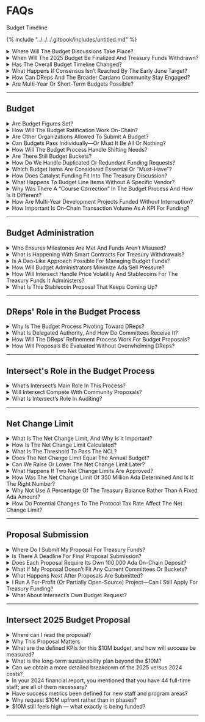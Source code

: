 # FAQs

Budget Timeline

{% include "../../../.gitbook/includes/untitled.md" %}

<details>

<summary>Where Will The Budget Discussions Take Place?</summary>

The budget discussions should take place primarily in the new features added to GovT.ools to support community reviews and DRep polling of proposals to receive treasury funding. There will also be workshops hosted to gather live feedback.

</details>

<details>

<summary>When Will The 2025 Budget Be Finalized And Treasury Funds Withdrawn?</summary>

Intersect is hoping to draft a 2025 budget by May 1, 2025. Intersect will continue facilitating a budget discussion as-needed to address elements for 2025 that require more time to review. This schedule allows the first treasury withdrawals to begin in June 2025.

The timing of when the Net Change Limit, budget and subsequent treasury withdrawal actions pass on-chain determines the final dates.

</details>

<details>

<summary>Has The Overall Budget Timeline Changed?</summary>

No. We aim for the first treasury withdrawal vote around early June.

</details>

<details>

<summary>What Happens If Consensus Isn’t Reached By The Early June Target?</summary>

Not every funding request has to be 100% perfect or unanimously approved before a budget moves forward. If a strong majority (around 70–80%) of the key proposals can be bundled, they can proceed while other items remain under discussion. The thinking is to develop a budget that funds the essential items - the ‘70% budget’. Then more time can be taken to review and decide on the remaining items, possibly generating a second budget proposal.

</details>

<details>

<summary>How Can DReps And The Broader Cardano Community Stay Engaged?</summary>

* Monitor Intersect’s Discord & X for announcements, including the public release of proposals to receive treasury funding on Gov.Tools.
* Review and provide feedback on proposals: Gov.Tools.
* Join scheduled budget sessions: https://lu.ma/cardanobudgetprocess
* Committee meetings are announced in the Intersect Discord and on the official Intersect calendar. Recordings and minutes for many sessions are posted later on YouTube and the committee knowledge base (https://committees.docs.intersectmbo.org/).\


Direct feedback from DReps and community members is encouraged and shapes how the budget process evolves.

</details>

<details>

<summary>Are Multi-Year Or Short-Term Budgets Possible?</summary>

The Constitution allows for any duration or time period, but sets an expectation of a one year minimum. For 2025, Intersect plans a June–December budget. In 2026, the committee hopes to have a full January–December budget and a more refined process from lessons learned this cycle.

</details>

***

## Budget

<details>

<summary>Are Budget Figures Set?</summary>

No. DReps will be asked to review proposals that can comprise a budget. This process will be used to determine the budget figures.

</details>

<details>

<summary>How Will The Budget Ratification Work On-Chain?</summary>

The Net Change Limit proposal must first pass a DRep vote with >50% approval. Once the Net Change Limit is ratified, separate “info actions” for budgets will be voted on by DReps and the Constitutional Committee. If approved, those budgets then become actionable, and associated treasury withdrawals can be put on-chain for approval to withdraw the funds.

</details>

<details>

<summary>Are Other Organizations Allowed To Submit A Budget?</summary>

Yes. The Cardano Constitution states:\
“Any participant in the Cardano Community may propose a Cardano Blockchain ecosystem budget at any time.”

While multiple budgets can be submitted and approved, they should still fall within the approved Net Change Limit. The Net Change Limit encourages budget proposers to coordinate, ensuring they stay within the cap.

</details>

<details>

<summary>Can Budgets Pass Individually—Or Must It Be All Or Nothing?</summary>

Yes, more than one budget can be passed. Any budget proposal that reaches the >50% DRep threshold and Constitutional Committee vote will pass —and can be funded. For example, Core and Research could pass first with others containing unresolved community concerns delayed, revised, or re-voted as needed.

</details>

<details>

<summary>How Will The Budget Process Handle Shifting Needs?</summary>

DReps can approve shifting funds from one bucket to another, or allocate additional funds to a previously approved budget item. This will be done through info actions.

</details>

<details>

<summary>Are There Still Budget Buckets?</summary>

The budget will be discussed by topic, anchoring on but not limited to these budget buckets established by Intersect:

* **Core**: node development and related fundamental infrastructure.
* **Research**: advanced protocol research, previously handled mainly by Input I Output, but now open to other contributors.
* **Innovation**: community grants, including Project Catalyst.
* **Governance**: funding items like DRep or Constitutional Committee compensation and governance tooling.
* **Growth & marketing**: marketing, events, and hubs (regional or topical) to grow the Cardano ecosystem.

</details>

<details>

<summary>How Do We Handle Duplicated Or Redundant Funding Requests?</summary>

* DReps get to decide between (or to fund both) competing proposals to receive treasury funds through the 2025 budget process.
* Not Necessarily Bad: Some redundancy (a.k.a. “coopetition”) can spur innovation. However, major overlaps—where the exact same deliverable is funded twice—will be discouraged through diligence and committee reviews.
* Audit & Oversight: Intersect and the Budget Committee plan to maintain an audit trail. If a project has already received Catalyst funding, that context should inform subsequent requests.

</details>

<details>

<summary>Which Budget Items Are Considered Essential Or “Must-Have”?</summary>

This is to be determined by the consensus of the community and with expert input, including from Intersect’s committee members, across each bucket.

</details>

<details>

<summary>How Does Catalyst Funding Fit Into The Treasury Discussion?</summary>

Through reviewing proposals to receive treasury funds, DReps can decide whether innovation projects belong in Catalyst or if they instead approve them within the 2025 budget for direct Treasury funding.

</details>

<details>

<summary>What Happens To Budget Line Items Without A Specific Vendor?</summary>

If the community wants to fund tasks or programs that do not have an identified service provider, anybody may:

* Actively recruit a partner or vendor to submit a proposal through [Intersect's form](https://intersectmbo.org/cardano-budget-submission), or
* Ask DReps for delegated authority by submitting a proposal to oversee the work and allocate funds as they see fit.

</details>

<details>

<summary>Why Was There A “Course Correction” In The Budget Process And How Is It Different?</summary>

The course correction was a response to feedback and challenges with the first budget process. Changes are being made to:

* Gain consensus on Cardano product funding priorities via the product roadmap
* Align Intersect Committees to support the Cardano community and DReps with their perspectives on funding priorities in addition to the product roadmap
* Allow from anyone seeking treasury funding for projects or programs to submit a proposal to receive treasury funding
* Give the Cardano Community via DReps the final determination of which proposals to include in the budget(s)

The previous approach relied on RFPs, sometimes with big up-front deposits. Now Intersect wants as many community proposals as possible early, plus community-driven temperature checks to gauge support. DReps, rather than Intersect, selects vendors.

</details>

<details>

<summary>How Are Multi-Year Development Projects Funded Without Interruption?</summary>

A single info action can outline multi-year milestones. However, DReps often prefer milestone-based or annual approvals to ensure accountability. For instance, a project might propose a three-year plan, but it should break out annual or milestone-based treasury withdrawals—rather than demanding an entire multi-year sum upfront with no guardrails.

</details>

<details>

<summary>How Important Is On-Chain Transaction Volume As A KPI For Funding?</summary>

While transaction volume can be a key metric (since it helps grow the treasury via fees), it is not the only relevant KPI. Other possible success indicators include new wallets created, user adoption in specific regions, marketing impact, open-source contributions, etc. DReps have wide discretion to weigh whichever KPIs they believe best serve Cardano.

</details>

***

## Budget Administration

<details>

<summary>Who Ensures Milestones Are Met And Funds Aren’t Misused?</summary>

This is the job of the administrator. Projects are free to choose an administrator, and Intersect is offering this service to the ecosystem.

Intersect employs a Delivery Assurance function—staff dedicated to contract management, auditing milestones, and holding parties accountable.

On-chain solutions—like automated milestone releases—are part of the long-term plan, reducing reliance on any single off-chain authority.

</details>

<details>

<summary>What Is Happening With Smart Contracts For Treasury Withdrawals?</summary>

A working group is reviewing smart-contract solutions to handle payments. One proposed feature is a “stop-payment” authority, where a trusted council (multi-sig) can freeze further disbursements if a project fails to meet milestones. This adds extra oversight and ensures misused or unused funds can return to the Treasury.

</details>

<details>

<summary>Is A Dao-Like Approach Possible For Managing Budget Funds?</summary>

Yes. The Constitution supports using "smart contracts and other on-chain mechanisms” to manage budgets. Any proposal to use a DAO or multi-sig structure should be sufficiently detailed, secure, and earn DRep approval.

Intersect has commissioned the development of a multi-sig smart contract to better govern the funds it administers.

</details>

<details>

<summary>How Will Budget Administrators Minimize Ada Sell Pressure?</summary>

Treasury and financial experts from the Cardano Foundation,, Input I Output, EMURGO, and Intersect have been testing over-the-counter sales for ada to avoid large order-book dumps. Most contractors quote fees in fiat terms, so Intersect’s goal is a measured, consistent conversion schedule without spiking volatility on retail exchanges. Internal policies ensure that no single party can draw the entirety of the allocation without multi-stakeholder approval.

</details>

<details>

<summary>How Will Intersect Handle Price Volatility And Stablecoins For The Treasury Funds It Administers?</summary>

Intersect has been exploring various treasury management strategies, including pegging some portion of reserves to stablecoins. The goal is to minimize price risk without causing undue market impact. The team has also considered negotiating large over-the-counter sales directly to buyers (whales or institutions) to avoid pushing prices down on open markets.

</details>

<details>

<summary>What Is This Stablecoin Proposal That Keeps Coming Up?</summary>

A group in the community wants to explore using stablecoins as a hedge—sort of like a sovereign wealth strategy—to mitigate ada’s price volatility. They propose depositing some treasury funds into stablecoins, possibly earning yields. It’s not Intersect’s official idea. Rather, it’s an independent group’s proposal. Ultimately, the DReps will decide on it.

</details>

***

## DReps' Role in the Budget Process

<details>

<summary>Why Is The Budget Process Pivoting Toward DReps?</summary>

The Constitution grants DReps the authority to approve the Net Change Limit, budgets and treasury withdrawals. Intersect is not named in the Constitution, so its decision making authority is limited to what DReps may delegate to it.

</details>

<details>

<summary>What Is Delegated Authority, And How Do Committees Receive It?</summary>

Related to the budget process, delegated authority is when DReps vote to approve another group to take on part of their constitutional mandate. For example, DReps can vote to allow a committee to self-manage aspects of the budget—such as selecting contractors, distributing stipends, or prioritizing projects. This approach balances efficiency (committees can move fast) with accountability (DReps must formally approve the delegation).

</details>

<details>

<summary>How Will The DReps’ Refinement Process Work For Budget Proposals?</summary>

The idea is for the DReps to conduct discussions—virtually and in-person—to evaluate proposals. Intersect is offering tooling and organizational support to help facilitate feedback, consolidate proposals, and then place them on-chain for approval. Ultimately, however, DReps decide which parts of the process they keep in-house and which responsibilities they delegate to Intersect.

</details>

<details>

<summary>How Will Proposals Be Evaluated Without Overwhelming DReps?</summary>

Intersect and committee members plan to roll out improved tooling for community and DReps proposal reviews, including in Gov.Tools. Some DReps may still choose to rely on committees or trusted reviewers. Additionally, big-ticket items might require deeper scrutiny while smaller requests could be bundled or flagged for simpler review.

</details>

***

## Intersect's Role in the Budget Process

<details>

<summary>What’s Intersect’s Main Role In This Process?</summary>

Intersect is a facilitator for the budget process and an administrator for treasury funds. Decision making lies with the DReps unless they delegate authority to Intersect to take on additional budget responsibilities. Along these lines, Intersect consolidates proposals, offers optional auditing and administrative help, and may propose “gap” items if no community proposals address critical roadmap components. Intersect is not the final decision-maker. DReps, representing the community, ultimately vote on which proposals proceed.

</details>

<details>

<summary>Will Intersect Compete With Community Proposals?</summary>

If there’s a gap—like a necessary item in the roadmap isn’t being proposed—Intersect will propose it to fill that gap. But if there’s already someone else doing the work, we’re not trying to replicate or compete.

</details>

<details>

<summary>What Is Intersect’s Role In Auditing?</summary>

Intersect can facilitate audits—both financial (for treasury integrity) and technical (via the Technical Steering Committee or external experts). Projects are free to choose Intersect or another entity as their “administrator” in the budget process.

</details>

***

## Net Change Limit

<details>

<summary>What Is The Net Change Limit, And Why Is It Important?</summary>

The Net Change Limit (NCL) places an upper boundary on how much ada can be withdrawn from the treasury within a given time period. It’s a safeguard against treasury withdrawals that exceed what the community agrees to spend. DReps can vote to increase or decrease the limit later, though each on-chain change requires time (six epochs) and alignment.

</details>

<details>

<summary>How Is The Net Change Limit Calculated?</summary>

If a NCL for period x is 100 ada, withdrawals during period x cannot exceed 100 ada.

The active NCL sets the maximum amount of treasury withdrawals per period of time. The constitution states:\
“Withdrawals from the Cardano Blockchain treasury made pursuant to an approved Cardano Blockchain ecosystem budget must not exceed the net change limit for the Cardano Treasury's balance per period of time” Cardano Constitution, Guardrail TREASURY-02a.

</details>

<details>

<summary>What Is The Threshold To Pass The NCL?</summary>

A net change limit for the Cardano treasury's balance per period of time must be agreed by the DReps via an on-chain governance action with a threshold of greater than 50% of the active voting stake.

</details>

<details>

<summary>Does The Net Change Limit Equal The Annual Budget?</summary>

No. The net change limit simply sets a maximum possible expenditure, not the exact spend. Budgets and treasury withdrawals may be less than the NCL.

</details>

<details>

<summary>Can We Raise Or Lower The Net Change Limit Later?</summary>

Yes. If the DReps and the community realize they need a higher limit, anyone can propose a higher Net Change Limit and vote it through another on-chain action. Lowering it later will only apply to future withdrawals.

</details>

<details>

<summary>What Happens If Two Net Change Limits Are Approved?</summary>

This will require the Constitutional Committee's interpretation of this section of the constitution as to what determines the NCL in effect. For example, the most recently approved v the one with the higher approval. The Constitution states:

"A net change limit for the Cardano treasury's balance per period of time must be agreed by the DReps via an on-chain governance action with a threshold of greater than 50% of the active voting stake" Cardano Constitution, Guardrail TREASURY-01a.

</details>

<details>

<summary>How Was The Net Change Limit Of 350 Million Ada Determined And Is It The Right Number?</summary>

The figure of \~350m ada reflects recent one-year inflows, so spending in 2025 does not outpace the treasury’s replenishment rate. It is sized to ensure vital projects (like ongoing node upgrades, governance improvements, and community initiatives) receive adequate funding without draining the treasury. Ultimately, DReps will vote on whether 350m ada is an appropriate cap.

</details>

<details>

<summary>Why Not Use A Percentage Of The Treasury Balance Rather Than A Fixed Ada Amount?</summary>

A percentage-based approach was considered. For this first cycle, the Budget Committee chose a fixed amount (350m ada) because it is straightforward and transparent. As Cardano’s governance evolves, a percentage system may be revisited and potentially replace the fixed cap.

</details>

<details>

<summary>How Do Potential Changes To The Protocol Tax Rate Affect The Net Change Limit?</summary>

If the tax rate (currently \~20%) changes—eg to 10%—the treasury would accrue ada slower. That might merit adjusting the NCL to prevent drawing down principal.

</details>



***

## Proposal Submission

<details>

<summary>Where Do I Submit My Proposal For Treasury Funds?</summary>

Anybody can submit a proposal:[ https://intersectmbo.org/cardano-budget-submission](https://intersectmbo.org/cardano-budget-submission)

More information about how to submit is here: [https://docs.intersectmbo.org/cardano/cardano-budget-submission/how-to-complete-the-intersect-proposal-submission-form](https://docs.intersectmbo.org/cardano/cardano-budget-submission/how-to-complete-the-intersect-proposal-submission-form)

</details>

<details>

<summary>Is There A Deadline For Final Proposal Submission?</summary>

Proposals submitted by March 31 are consolidated and made available for DRep review in Gov.Tools, which could help your proposal gain attention earlier. April 24th is the deadline for proposals to be considered for the 2025 budget. Any proposal submitted after April 24 can still be considered for future budgets.

</details>

<details>

<summary>Does Each Proposal Require Its Own 100,000 Ada On-Chain Deposit?</summary>

No. Submitting a proposal to receive treasury funding via the form on the Intersect website or through GovTools does not require any deposit. When proposals reach consensus and are bundled together, only one 100,000 ada deposit is required to submit the budget, which will include multiple proposals. Once proposals are consolidated into a single ‘budget bundle,’ Intersect (on behalf of the community) will handle the on-chain deposit.

</details>

<details>

<summary>What If My Proposal Doesn’t Fit Any Current Committees Or Buckets?</summary>

Intersect opened a form to gather all proposals to receive treasury funding. DReps can review and include any proposal that they see fit.

</details>

<details>

<summary>What Happens Next After Proposals Are Submitted?</summary>

* Proposal submission: fill out the Intersect form. If submitted by March 31, the proposal appears in the first public release in Gov.Tools. Proposals are now submitted via [Cardano GovTool](https://gov.tools/budget_discussion) and appear immediately for community and DRep review.
* Community review: during April, the proposals undergo comment, AMA sessions, focus groups, and iterative feedback.
* Reconciliation events: likely in late April or early May (venue and dates TBA), offering deeper collaborative review and final adjustments.
* Consolidation & single deposit: proposals that gain strong DRep consensus bundle together in a budget proposal, with one 100,000 ada deposit covering the package.
* On-chain vote: DReps give final approval or rejection.
* Funding & audits: approved proposals require one more on-chain vote for the treasury withdrawals and will be subject to audits and oversight.

The process is iterative. Even after a core set of proposals is funded, the Cardano community can introduce and vote on further proposals in subsequent cycles.

</details>

<details>

<summary>I Run A For-Profit (Or Partially Open-Source) Project—Can I Still Apply For Treasury Funding?</summary>

Ultimately, DReps decide based on whether the benefit to Cardano justifies treasury resources—e.g., higher on-chain activity, new partnerships, open-source components, or community growth. Additional accelerators (e.g., Catalyst, Venture Hub) exist for teams wanting more structured entrepreneurial support.

</details>

<details>

<summary>What About Intersect’s Own Budget Request?</summary>

Intersect’s operating budget—around USD 10 million—is a proposal. DReps still have to vote on it. Intersect’s request covers committee stipends, administrative costs, and general operational expenses.

</details>

***

## Intersect 2025 Budget Proposal

<details>

<summary>Where can I read the proposal?</summary>

You can read the full text here - [https://gov.tools/budget\_discussion/516](https://gov.tools/budget_discussion/516)

</details>

<details>

<summary>Why This Proposal Matters</summary>

As Cardano enters the Voltaire era, decentralized governance relies on three pillars:

1. A constitution
2. On-chain voting
3. Voluntary, community-aligned coordination

That third pillar is what Intersect provides.

In 2024, Intersect:

* Delivered the Chang and Plomin upgrades
* Hosted 64 Constitution workshops across 51 countries
* Supported the ratification of the first Cardano Constitution
* Launched GovTool and community hubs
* Enabled elections, onboarding, and coordination across eight elected committees

In 2025, Intersect will build on this foundation through a $10M proposal to fund continued ecosystem stewardship, tool development, and governance enablement.

</details>

<details>

<summary>What are the defined KPIs for this $10M budget, and how will success be measured?</summary>

The Intersect role remains focused on supporting the governance process, as it is, so far, the only member-based organization. The requested funds are for 12 months, which will enable the governance process to stabilize and new MBOs to emerge.\
\
Q1 delivered outcomes and Q2 delivered and planned outcomes have been documented in the proposal for context. Regarding what the funds will cover, we can provide a clear overview of Q3 and Q4 2025, as well as a longer-term plan for Q1 and Q2 2026.

\
**Q3 2025 key deliverables**

* Start the Budget process for 2026 and beyond.
* Open Source fellowship program launched - (fostering development, innovation, and growing dev polls for Haskell)
* The Cardano product roadmap proposal for 2026 is ready
* Hub's presence and support have been expanded to support other regions
* Quarterly finance and governance reviews/reports
* Support the community at RareEvo
* Finalise the Cardano Constitutional committee election and onboard new members
* Support to easily join committees and working groups directly from the Intersect member area

**Q4 2025 key deliverables**

* Intersect committee and Board elections
* 2025 Annual member meeting
* 2026 Annual Budget GA submitted on-chain
* Quarterly finance and governance reviews/reports
* Token 2049
* Approved budget for 2026
* Rise or confirm Net Change Limit for 2026
* Start the procurement process for 2025 budget proposals that have been chosen to be administered by Intersect.

**Q1 2026 plan**

* Prepare for April committee elections
* Quarterly finance and governance reviews/reports
* Define community plan to support creation of new MBOs

**Q2 2026 plan**

* Start the process of updating and adjusting the Cardano long-term vision based on data collected.
* Start to define Cardano 2027 roadmap based on 2030 vision via consultation to get approved on chain

Quarterly finance and governance reviews/reports

</details>

<details>

<summary>What is the long-term sustainability plan beyond the $10M?</summary>

The age of Voltaire brings with it the concept of self-sustaining mechanisms. Given that Intersect is the custodian of the core Cardano protocol repositories, its request for funding from the treasury aligns with the original vision of CIP1694. However, in addition to treasury funding, Intersect is transitioning to a multi-stream funding model:

* Tiered membership fees
* Event sponsorships and ecosystem services
* Grants and public goods funding
* The Paid Open Source Model (POSM) to sustain repo governance and development

This is to ensure that member benefits are not, in any way attached to treasury funds. Intersect also supports the emergence of new MBOs to decentralize coordination and management.

Cardano is currently in a transitional period. We are in the very early stages of governance; new processes need to be created, and existing processes designed in 2024 require refinement. As a result, the current effort to develop and support these processes is both high and manual. However, as we progress through 2025 and into 2026, complex processes such as roadmap and budget definition, as well as elections, will be made more efficient and automated.

As a result, Intersect itself will run more efficiently, increasing membership options and participation, and subsequently enhancing membership revenue. This should also be aimed at the emerging or other specialised MBO, which will help distribute the work. We do still envision that Intersect, as well as other MBOs, will request funding from Cardano for the following 12 months to support, coordinate, and facilitate Cardano-specific processes.

</details>

<details>

<summary>Can we obtain a more detailed breakdown of the 2025 versus 2024 costs?</summary>

AAbsolutely — here’s a department-aligned comparison using the same categories across both years:

| Department                          | 2024 | 2025 |
| ----------------------------------- | ---- | ---- |
| Delivery Assurance & TSC Support    | 15%  | 18%  |
| Ecosystem & Governance Support      | 23%  | 16%  |
| Membership & Community Hubs Support | 15%  | 16%  |
| Membership Tooling                  | 8%   | 7%   |
| Open Source Office (OSO)            | 14%  | 7%   |
| Operational Services                | 20%  | 24%  |
| Product Curation                    | 15%  | 15%  |

This provides a clearer view of growth in line with deliverables, not bloated operations. Each area ties directly to a roadmap item, election cycle, tool deployment, or upgrade facilitation.

</details>

<details>

<summary>In your 2024 financial report, you mentioned that you have 44 full-time staff; are all of them necessary?</summary>

Yes, the number of staff reported in the 2024 report includes:

* Full-time Intersect employees
* Long-term contractors and consultants
* Seconded service providers

These individuals support:

* 7 elected committees
* Operational Services
* 30+ active working groups
* Ecosystem & Governance Support
* Membership Tooling
* 6 (expanding to 10) regional hubs
* Delivery Assurance & TSC Support
* Over 180 ecosystem contracts
* Open Source Office (OSO)
* Cardano Constitution support

Reducing resources at this stage would directly impact the delivery of core responsibilities such as the elections process, GovTool, the Constitution lifecycle, and broader governance tooling efforts.

Cardano governance is still in its early phases. Most processes are either newly established or in the process of development, meaning a significant amount of work remains manual and requires active oversight. The current staffing levels are projected to remain stable over the next 12 months as processes become more efficient and automated.

Each team member contributes across multiple functions and areas of responsibility, providing stability and cohesion to the systems being built. The 2025 budget proposal categorizes staff by name, role, and area of expertise to provide transparency around contributions.

With over 1,800 members and 2,700+ associates, this equates to 1 FTE per 100 participants, underscoring the need for a well-resourced team to ensure meaningful support and engagement across the ecosystem.

### Team Transition

Intersect recognizes the need to transition to a more community-embedded model of governance. As such, beginning in July 2025, there is a clear plan to gradually transition consultants and contractors out, replacing them with qualified community members.

This change will be phased to ensure continuity and quality of delivery. During the transition or "handover" period, there may be a temporary overlap in resource costs, where both outgoing consultants and incoming community contributors are compensated.

This approach supports knowledge transfer and capacity building within the community while maintaining stability in ongoing programs. The shift aligns with the long-term vision of a decentralized, community-led governance framework and will be an essential step in distributing responsibility more broadly across emerging MBOs (Member-Based Organizations).

</details>

<details>

<summary>Have success metrics been defined for new staff and program areas?</summary>

Yes — examples include:

* GovTool: feature-complete voting and treasury flows
* Governance Support: 50+ workshops, CC onboarding, global training
* Open Source Office: repo growth, POSM deployment, OS fellowships
* Product & Roadmap: delivery of 2026 roadmap & Cardano Vision

All metrics are tied to deliverables and tracked via quarterly updates.

</details>

<details>

<summary>Why request $10M upfront rather than in phases?</summary>

We created a cost estimate based on our known costs for roadmap delivery in 2024, and then examined the roadmap items for 2025, resulting in a revised cost estimate. This is where we arrive at a value of $10 million. We asked for an upfront value allocation to ensure:

* Staff continuity
* Contract security
* Scheduling of events, elections, and workshops

Please note that Intersect is committed to both transparency and delivering value to the Cardano community. If we can achieve the roadmap items for less and end the year with a surplus, those funds will return to the treasury. Intersect supports community-led budgeting and welcomes DRep input on how future funding cycles can evolve.

</details>

<details>

<summary>$10M still feels high — what exactly is being funded?</summary>

Here’s the projected high-level cost structure for 2025:

| Breakdown                                           | Projected Cost Breakdown |
| --------------------------------------------------- | ------------------------ |
| Personnel & Contractors                             | $6.50m                   |
| Software & Tooling                                  | $0.60m                   |
| Legal, Compliance & Board Services                  | $0.95m                   |
| Membership, Marketing, & Community                  | $0.45m                   |
| Cardano Development Holdings (Operations & Support) | $1.50m                   |

Every line item is tied to a deliverable and reported quarterly. A new financial transparency dashboard is also in development.

In 2024, the revised constitution and budget process timeline led to a change in Intersect’s financial strategy, which included extending the company’s financial runway. Therefore, to ensure Intersect has sustained funding, we have allowed for a 10% contingency for non-projected circumstances - our risk appetite is averse.&#x20;

The Cardano Development holdings include new expenditures that have not been funded throughout 2024 by Intersect, which include Custodian, Legal, and Financial entity services and administration. To ensure we can administer and facilitate all additional requirements and requests, we need to provision infrastructure, such as custodian services, to enable effective facilitation.&#x20;

</details>

***

